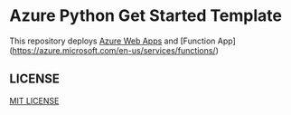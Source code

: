 # Azure Python Get Started Template

This repository deploys [Azure Web Apps](https://azure.microsoft.com/en-us/services/app-service/web/) and [Function App] (https://azure.microsoft.com/en-us/services/functions/)



## LICENSE

[MIT LICENSE](./LICENSE)